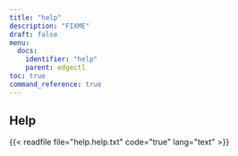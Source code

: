 ```yaml
---
title: "help"
description: "FIXME"
draft: false
menu:
  docs:
    identifier: "help"
    parent: edgectl
toc: true
command_reference: true
---
```


## Help

{{< readfile file="help.help.txt" code="true" lang="text" >}}

